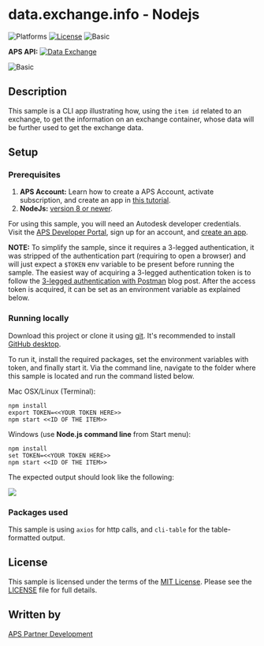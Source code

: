 # data.exchange.info - Nodejs

![Platforms](https://img.shields.io/badge/platform-windows%20%7C%20osx%20%7C%20linux-lightgray.svg)
[![License](http://img.shields.io/:license-mit-blue.svg)](http://opensource.org/licenses/MIT)
![Basic](https://img.shields.io/badge/Level-Basic-green.svg)


**APS API:** [![Data Exchange](https://img.shields.io/badge/Data%20Exchange-Beta-orange)](http://developer.autodesk.com/)

![Basic](https://img.shields.io/badge/Level-Basic-green.svg)


## Description

This sample is a CLI app illustrating how, using the `item id` related to an exchange, to get the information on an exchange container, whose data will be further used to get the exchange data.

## Setup

### Prerequisites

1. **APS Account:** Learn how to create a APS Account, activate subscription, and create an app in [this tutorial](http://learnforge.autodesk.io/#/account/).
2. **NodeJs:** [version 8 or newer](https://nodejs.org).

For using this sample, you will need an Autodesk developer credentials. 
Visit the [APS Developer Portal](https://developer.autodesk.com), sign up for an account, 
and [create an app](https://developer.autodesk.com/myapps/create).

**NOTE:** To simplify the sample, since it requires a 3-legged authentication, it was stripped of the authentication part (requiring to open a browser) 
and will just expect a `$TOKEN` env variable to be present before running the sample.
The easiest way of acquiring a 3-legged authentication token is to follow the [3-legged authentication with Postman](https://forge.autodesk.com/blog/3-legged-authentication-postman) blog post.
After the access token is acquired, it can be set as an environment variable as explained below.

### Running locally

Download this project or clone it using [git](https://git-scm.com/). 
It's recommended to install [GitHub desktop](https://desktop.github.com/). 

To run it, install the required packages, set the environment variables with token, and finally start it. 
Via the command line, navigate to the folder where this sample is located and run the command listed below.

Mac OSX/Linux (Terminal):

    npm install
    export TOKEN=<<YOUR TOKEN HERE>>
    npm start <<ID OF THE ITEM>>

Windows (use **Node.js command line** from Start menu):

    npm install
    set TOKEN=<<YOUR TOKEN HERE>>
    npm start <<ID OF THE ITEM>>

The expected output should look like the following:

![](./img/screenshot.png)

### Packages used

This sample is using `axios` for http calls, and `cli-table` for the table-formatted output.

## License

This sample is licensed under the terms of the [MIT License](http://opensource.org/licenses/MIT). Please see the [LICENSE](LICENSE) file for full details.

## Written by

[APS Partner Development](http://forge.autodesk.com)
